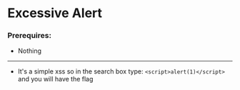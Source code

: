 # Excessive Alert

### Prerequires:

- Nothing

-----------------

- It's a simple xss so in the search box type: `<script>alert(1)</script>` and you will have the flag
